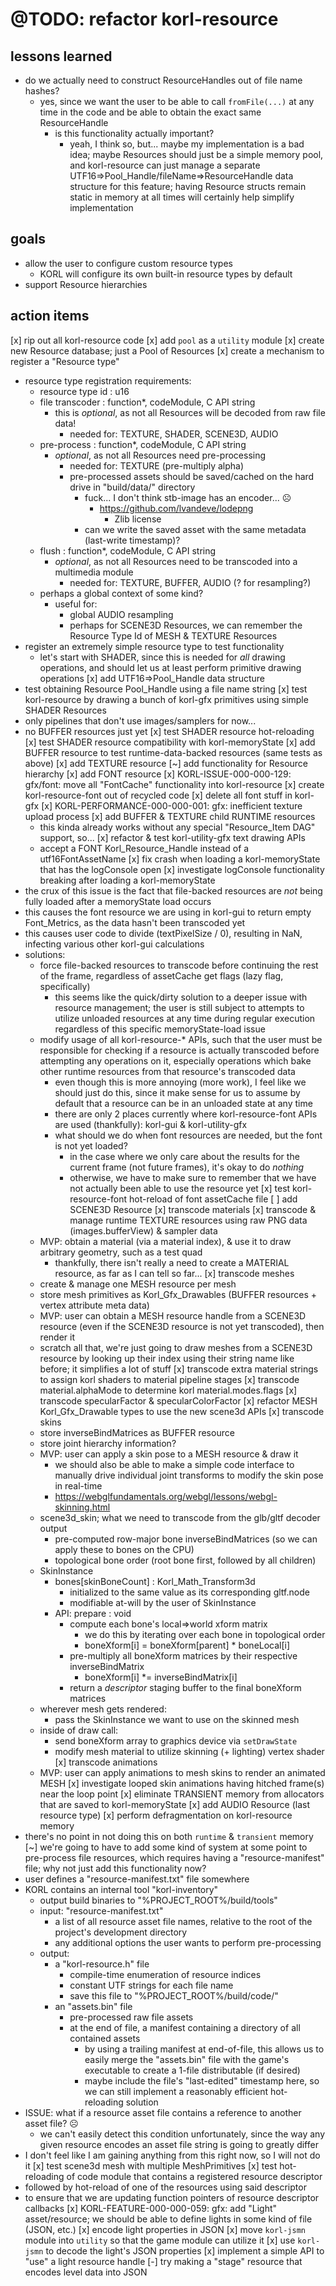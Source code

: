 # @TODO: refactor korl-resource

## lessons learned

- do we actually need to construct ResourceHandles out of file name hashes?
  - yes, since we want the user to be able to call `fromFile(...)` at any time in the code and be able to obtain the exact same ResourceHandle
    - is this functionality actually important?
      - yeah, I think so, but... maybe my implementation is a bad idea; maybe Resources should just be a simple memory pool, and korl-resource can just manage a separate UTF16=>Pool_Handle/fileName=>ResourceHandle data structure for this feature; having Resource structs remain static in memory at all times will certainly help simplify implementation

## goals

- allow the user to configure custom resource types
  - KORL will configure its own built-in resource types by default
- support Resource hierarchies

## action items

[x] rip out all korl-resource code
[x] add `pool` as a  `utility` module
[x] create new Resource database; just a Pool of Resources
[x] create a mechanism to register a "Resource type"
  - resource type registration requirements:
    - resource type id : u16
    - file transcoder : function*, codeModule, C API string
      - this is _optional_, as not all Resources will be decoded from raw file data!
        - needed for: TEXTURE, SHADER, SCENE3D, AUDIO
    - pre-process : function*, codeModule, C API string
      - _optional_, as not all Resources need pre-processing
        - needed for: TEXTURE (pre-multiply alpha)
        - pre-processed assets should be saved/cached on the hard drive in "build/data/" directory
          - fuck... I don't think stb-image has an encoder... ☹
            - https://github.com/lvandeve/lodepng
              - Zlib license
          - can we write the saved asset with the same metadata (last-write timestamp)?
    - flush : function*, codeModule, C API string
      - _optional_, as not all Resources need to be transcoded into a multimedia module
        - needed for: TEXTURE, BUFFER, AUDIO (? for resampling?)
    - perhaps a global context of some kind?
      - useful for: 
        - global AUDIO resampling
        - perhaps for SCENE3D Resources, we can remember the Resource Type Id of MESH & TEXTURE Resources
  - register an extremely simple resource type to test functionality
    - let's start with SHADER, since this is needed for _all_ drawing operations, and should let us at least perform primitive drawing operations
[x] add UTF16=>Pool_Handle data structure
  - test obtaining Resource Pool_Handle using a file name string
[x] test korl-resource by drawing a bunch of korl-gfx primitives using simple SHADER Resources
  - only pipelines that don't use images/samplers for now...
  - no BUFFER resources just yet
  [x] test SHADER resource hot-reloading
  [x] test SHADER resource compatibility with korl-memoryState
[x] add BUFFER resource to test runtime-data-backed resources (same tests as above)
[x] add TEXTURE resource
[~] add functionality for Resource hierarchy
  [x] add FONT resource
    [x] KORL-ISSUE-000-000-129: gfx/font: move all "FontCache" functionality into korl-resource
      [x] create korl-resource-font out of recycled code
      [x] delete all font stuff in korl-gfx
    [x] KORL-PERFORMANCE-000-000-001: gfx: inefficient texture upload process
  [x] add BUFFER & TEXTURE child RUNTIME resources
    - this kinda already works without any special "Resource_Item DAG" support, so...
  [x] refactor & test korl-utility-gfx text drawing APIs
    - accept a FONT Korl_Resource_Handle instead of a utf16FontAssetName
[x] fix crash when loading a korl-memoryState that has the logConsole open
[x] investigate logConsole functionality breaking after loading a korl-memoryState
  - the crux of this issue is the fact that file-backed resources are _not_ being fully loaded after a memoryState load occurs
  - this causes the font resource we are using in korl-gui to return empty Font_Metrics, as the data hasn't been transcoded yet
  - this causes user code to divide (textPixelSize / 0), resulting in NaN, infecting various other korl-gui calculations
  - solutions:
    - force file-backed resources to transcode before continuing the rest of the frame, regardless of assetCache get flags (lazy flag, specifically)
      - this seems like the quick/dirty solution to a deeper issue with resource management; the user is still subject to attempts to utilize unloaded resources at any time during regular execution regardless of this specific memoryState-load issue
    - modify usage of all korl-resource-* APIs, such that the user must be responsible for checking if a resource is actually transcoded before attempting any operations on it, especially operations which bake other runtime resources from that resource's transcoded data
      - even though this is more annoying (more work), I feel like we should just do this, since it make sense for us to assume by default that a resource can be in an unloaded state at any time
      - there are only 2 places currently where korl-resource-font APIs are used (thankfully): korl-gui & korl-utility-gfx
      - what should we do when font resources are needed, but the font is not yet loaded?
        - in the case where we only care about the results for the current frame (not future frames), it's okay to do _nothing_
        - otherwise, we have to make sure to remember that we have not actually been able to use the resource yet
[x] test korl-resource-font hot-reload of font assetCache file
[ ] add SCENE3D Resource
  [x] transcode materials
    [x] transcode & manage runtime TEXTURE resources using raw PNG data (images.bufferView) & sampler data
    - MVP: obtain a material (via a material index), & use it to draw arbitrary geometry, such as a test quad
      - thankfully, there isn't really a need to create a MATERIAL resource, as far as I can tell so far...
  [x] transcode meshes
    - create & manage one MESH resource per mesh
    - store mesh primitives as Korl_Gfx_Drawables (BUFFER resources + vertex attribute meta data)
    - MVP: user can obtain a MESH resource handle from a SCENE3D resource (even if the SCENE3D resource is not yet transcoded), then render it
    - scratch all that, we're just going to draw meshes from a SCENE3D resource by looking up their index using their string name like before; it simplifies a lot of stuff
  [x] transcode extra material strings to assign korl shaders to material pipeline stages
  [x] transcode material.alphaMode to determine korl material.modes.flags
  [x] transcode specularFactor & specularColorFactor
  [x] refactor MESH Korl_Gfx_Drawable types to use the new scene3d APIs
  [x] transcode skins
    - store inverseBindMatrices as BUFFER resource
    - store joint hierarchy information?
    - MVP: user can apply a skin pose to a MESH resource & draw it
      - we should also be able to make a simple code interface to manually drive individual joint transforms to modify the skin pose in real-time
      - https://webglfundamentals.org/webgl/lessons/webgl-skinning.html
    - scene3d_skin; what we need to transcode from the glb/gltf decoder output
      - pre-computed row-major bone inverseBindMatrices (so we can apply these to bones on the CPU)
      - topological bone order (root bone first, followed by all children)
    - SkinInstance
      - bones[skinBoneCount] : Korl_Math_Transform3d
        - initialized to the same value as its corresponding gltf.node
        - modifiable at-will by the user of SkinInstance
      - API: prepare : void
        - compute each bone's local=>world xform matrix
          - we do this by iterating over each bone in topological order
          - boneXform[i] = boneXform[parent] * boneLocal[i]
        - pre-multiply all boneXform matrices by their respective inverseBindMatrix
          - boneXform[i] *= inverseBindMatrix[i]
        - return a _descriptor_ staging buffer to the final boneXform matrices
    - wherever mesh gets rendered:
      - pass the SkinInstance we want to use on the skinned mesh
    - inside of draw call:
      - send boneXform array to graphics device via `setDrawState`
      - modify mesh material to utilize skinning (+ lighting) vertex shader
  [x] transcode animations
    - MVP: user can apply animations to mesh skins to render an animated MESH
[x] investigate looped skin animations having hitched frame(s) near the loop point
[x] eliminate TRANSIENT memory from allocators that are saved to korl-memoryState
[x] add AUDIO Resource (last resource type)
[x] perform defragmentation on korl-resource memory
  - there's no point in not doing this on both `runtime` & `transient` memory
[~] we're going to have to add some kind of system at some point to pre-process file resources, which requires having a "resource-manifest" file; why not just add this functionality now?
  - user defines a "resource-manifest.txt" file somewhere
  - KORL contains an internal tool "korl-inventory"
    - output build binaries to "%PROJECT_ROOT%/build/tools"
    - input: "resource-manifest.txt"
      - a list of all resource asset file names, relative to the root of the project's development directory
      - any additional options the user wants to perform pre-processing 
    - output:
      - a "korl-resource.h" file
        - compile-time enumeration of resource indices
        - constant UTF strings for each file name
        - save this file to "%PROJECT_ROOT%/build/code/"
      - an "assets.bin" file
        - pre-processed raw file assets
        - at the end of file, a manifest containing a directory of all contained assets
          - by using a trailing manifest at end-of-file, this allows us to easily merge the "assets.bin" file with the game's executable to create a 1-file distributable (if desired)
          - maybe include the file's "last-edited" timestamp here, so we can still implement a reasonably efficient hot-reloading solution
  - ISSUE: what if a resource asset file contains a reference to another asset file? ☹
    - we can't easily detect this condition unfortunately, since the way any given resource encodes an asset file string is going to greatly differ
  - I don't feel like I am gaining anything from this right now, so I will not do it
[x] test scene3d mesh with multiple MeshPrimitives
[x] test hot-reloading of code module that contains a registered resource descriptor
  - followed by hot-reload of one of the resources using said descriptor
  - to ensure that we are updating function pointers of resource descriptor callbacks
  [x] KORL-FEATURE-000-000-059: gfx: add "Light" asset/resource; we should be able to define lights in some kind of file (JSON, etc.)
    [x] encode light properties in JSON
    [x] move `korl-jsmn` module into `utility` so that the game module can utilize it
    [x] use `korl-jsmn` to decode the light's JSON properties
    [x] implement a simple API to "use" a light resource handle
[-] try making a "stage" resource that encodes level data into JSON
